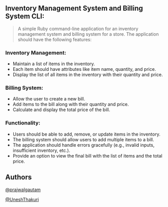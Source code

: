 ## Inventory Management System and Billing System CLI:

> A simple Ruby command-line application for an inventory management system and billing system for a store. The application should have the following features:

### Inventory Management:
* Maintain a list of items in the inventory.
* Each item should have attributes like item name, quantity, and price.
* Display the list of all items in the inventory with their quantity and price.

### Billing System:
* Allow the user to create a new bill.
* Add items to the bill along with their quantity and price.
* Calculate and display the total price of the bill.

### Functionality:
* Users should be able to add, remove, or update items in the inventory.
* The billing system should allow users to add multiple items to a bill.
* The application should handle errors gracefully (e.g., invalid inputs, insufficient inventory, etc.).
* Provide an option to view the final bill with the list of items and the total price.

## Authors
[@prajwalgautam](https://www.github.com/prajwal18)

[@UneshThakuri](https://www.github.com/Eunesh)
